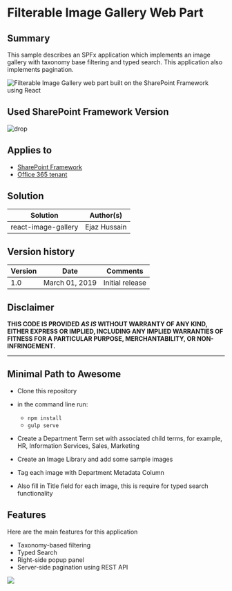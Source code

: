 # Filterable Image Gallery Web Part

## Summary
This sample describes an SPFx application which implements an image gallery with taxonomy base filtering and typed search. This application also implements pagination.


![Filterable Image Gallery web part built on the SharePoint Framework using React](./assets/image-gallery.gif)

## Used SharePoint Framework Version 
![drop](https://img.shields.io/badge/version-1.6.0-green.svg)

## Applies to

* [SharePoint Framework](https://docs.microsoft.com/sharepoint/dev/spfx/sharepoint-framework-overview)
* [Office 365 tenant](https://docs.microsoft.com/sharepoint/dev/spfx/set-up-your-development-environment)

## Solution

Solution|Author(s)
--------|---------
react-image-gallery | Ejaz Hussain

## Version history

Version|Date|Comments
-------|----|--------
1.0|March 01, 2019|Initial release

## Disclaimer
**THIS CODE IS PROVIDED *AS IS* WITHOUT WARRANTY OF ANY KIND, EITHER EXPRESS OR IMPLIED, INCLUDING ANY IMPLIED WARRANTIES OF FITNESS FOR A PARTICULAR PURPOSE, MERCHANTABILITY, OR NON-INFRINGEMENT.**

---

## Minimal Path to Awesome

- Clone this repository
- in the command line run:
  - `npm install`
  - `gulp serve`


- Create a Department Term set with associated child terms, for example, HR, Information Services, Sales, Marketing
- Create an Image Library and add some sample images
- Tag each image with Department Metadata Column
- Also fill in Title field for each image, this is require for typed search functionality

## Features
Here are the main features for this application

- Taxonomy-based filtering
- Typed Search
- Right-side popup panel
- Server-side pagination using REST API

<img src="https://telemetry.sharepointpnp.com/sp-dev-fx-webparts/samples/react-image-gallery" />
